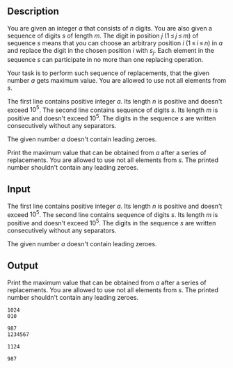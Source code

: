 ## Description

<div><p>You are given an integer <span class="tex-span"><i>a</i></span> that consists of <span class="tex-span"><i>n</i></span> digits. You are also given a sequence of digits <span class="tex-span"><i>s</i></span> of length <span class="tex-span"><i>m</i></span>. The digit in position <span class="tex-span"><i>j</i></span> (<span class="tex-span">1 ≤ <i>j</i> ≤ <i>m</i></span>) of sequence <span class="tex-span"><i>s</i></span> means that you can choose an arbitrary position <span class="tex-span"><i>i</i></span> (<span class="tex-span">1 ≤ <i>i</i> ≤ <i>n</i></span>) in <span class="tex-span"><i>a</i></span> and replace the digit in the chosen position <span class="tex-span"><i>i</i></span> with <span class="tex-span"><i>s</i><sub class="lower-index"><i>j</i></sub></span>. Each element in the sequence <span class="tex-span"><i>s</i></span> can participate in no more than one replacing operation.</p><p>Your task is to perform such sequence of replacements, that the given number <span class="tex-span"><i>a</i></span> gets maximum value. You are allowed to use not all elements from <span class="tex-span"><i>s</i></span>.</p></div><div class="input-specification"><p>The first line contains positive integer <span class="tex-span"><i>a</i></span>. Its length <span class="tex-span"><i>n</i></span> is positive and doesn't exceed <span class="tex-span">10<sup class="upper-index">5</sup></span>. The second line contains sequence of digits <span class="tex-span"><i>s</i></span>. Its length <span class="tex-span"><i>m</i></span> is positive and doesn't exceed <span class="tex-span">10<sup class="upper-index">5</sup></span>. The digits in the sequence <span class="tex-span"><i>s</i></span> are written consecutively without any separators.</p><p>The given number <span class="tex-span"><i>a</i></span> doesn't contain leading zeroes. </p></div><div class="output-specification"><p>Print the maximum value that can be obtained from <span class="tex-span"><i>a</i></span> after a series of replacements. You are allowed to use not all elements from <span class="tex-span"><i>s</i></span>. The printed number shouldn't contain any leading zeroes.</p></div>

## Input

<p>The first line contains positive integer <span class="tex-span"><i>a</i></span>. Its length <span class="tex-span"><i>n</i></span> is positive and doesn't exceed <span class="tex-span">10<sup class="upper-index">5</sup></span>. The second line contains sequence of digits <span class="tex-span"><i>s</i></span>. Its length <span class="tex-span"><i>m</i></span> is positive and doesn't exceed <span class="tex-span">10<sup class="upper-index">5</sup></span>. The digits in the sequence <span class="tex-span"><i>s</i></span> are written consecutively without any separators.</p><p>The given number <span class="tex-span"><i>a</i></span> doesn't contain leading zeroes. </p>

## Output

<p>Print the maximum value that can be obtained from <span class="tex-span"><i>a</i></span> after a series of replacements. You are allowed to use not all elements from <span class="tex-span"><i>s</i></span>. The printed number shouldn't contain any leading zeroes.</p>





```input1
1024
010

```




```input2
987
1234567

```




```output1
1124

```




```output2
987

```


